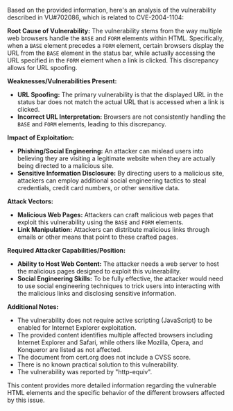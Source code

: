 Based on the provided information, here's an analysis of the vulnerability described in VU#702086, which is related to CVE-2004-1104:

**Root Cause of Vulnerability:**
The vulnerability stems from the way multiple web browsers handle the `BASE` and `FORM` elements within HTML. Specifically, when a `BASE` element precedes a `FORM` element, certain browsers display the URL from the `BASE` element in the status bar, while actually accessing the URL specified in the `FORM` element when a link is clicked. This discrepancy allows for URL spoofing.

**Weaknesses/Vulnerabilities Present:**
- **URL Spoofing:** The primary vulnerability is that the displayed URL in the status bar does not match the actual URL that is accessed when a link is clicked.
- **Incorrect URL Interpretation:** Browsers are not consistently handling the `BASE` and `FORM` elements, leading to this discrepancy.

**Impact of Exploitation:**
- **Phishing/Social Engineering:** An attacker can mislead users into believing they are visiting a legitimate website when they are actually being directed to a malicious site.
- **Sensitive Information Disclosure:** By directing users to a malicious site, attackers can employ additional social engineering tactics to steal credentials, credit card numbers, or other sensitive data.

**Attack Vectors:**
- **Malicious Web Pages:** Attackers can craft malicious web pages that exploit this vulnerability using the `BASE` and `FORM` elements.
- **Link Manipulation:** Attackers can distribute malicious links through emails or other means that point to these crafted pages.

**Required Attacker Capabilities/Position:**
- **Ability to Host Web Content:** The attacker needs a web server to host the malicious pages designed to exploit this vulnerability.
- **Social Engineering Skills:** To be fully effective, the attacker would need to use social engineering techniques to trick users into interacting with the malicious links and disclosing sensitive information.

**Additional Notes:**
- The vulnerability does not require active scripting (JavaScript) to be enabled for Internet Explorer exploitation.
- The provided content identifies multiple affected browsers including Internet Explorer and Safari, while others like Mozilla, Opera, and Konqueror are listed as not affected.
- The document from cert.org does not include a CVSS score.
- There is no known practical solution to this vulnerability.
- The vulnerability was reported by "http-equiv".

This content provides more detailed information regarding the vulnerable HTML elements and the specific behavior of the different browsers affected by this issue.